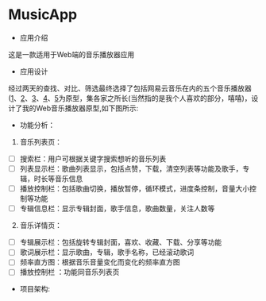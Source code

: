 # MusicApp 

- 应用介绍

这是一款适用于Web端的音乐播放器应用

- 应用设计

经过两天的查找、对比、筛选最终选择了包括网易云音乐在内的五个音乐播放器([1](http://music.163.com/)、[2](http://htmlpreview.github.io/?https://github.com/zy-1995/doubanMusic/blob/master/index.html)、[3](http://juniortour.net/master-pieces/js/audio-player/index.html)、[4](http://music.b-sirius.me/)、[5](https://ife2017.github.io/doubanfm/)为原型，集各家之所长(当然指的是我个人喜欢的部分，嘻嘻)，设计了我的Web音乐播放器原型,如下图所示:


- 功能分析：

1. 音乐列表页：

- [ ] 搜索栏：用户可根据关键字搜索想听的音乐列表
- [ ] 列表显示栏：歌曲列表显示，包括点赞，下载，清空列表等功能及歌手，专辑，时长等音乐信息
- [ ] 播放控制栏：包括歌曲切换，播放暂停，循环模式，进度条控制，音量大小控制等功能
- [ ] 专辑信息栏：显示专辑封面，歌手信息，歌曲数量，关注人数等

2. 音乐详情页：

- [ ] 专辑展示栏：包括旋转专辑封面，喜欢、收藏、下载、分享等功能
- [ ] 歌词展示栏：显示歌曲，专辑，歌手名称，已经滚动歌词
- [ ] 频率直方图：根据音乐音量变化而变化的频率直方图
- [ ] 播放控制栏 ：功能同音乐列表页

- 项目架构:



